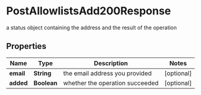 

# PostAllowlistsAdd200Response

a status object containing the address and the result of the operation

## Properties

| Name | Type | Description | Notes |
|------------ | ------------- | ------------- | -------------|
|**email** | **String** | the email address you provided |  [optional] |
|**added** | **Boolean** | whether the operation succeeded |  [optional] |



